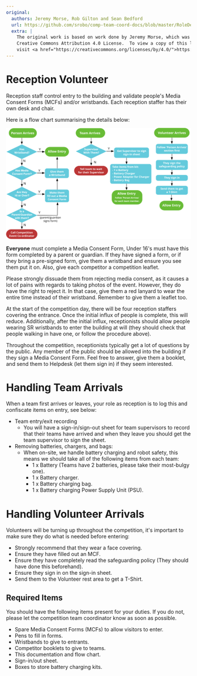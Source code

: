 ```yaml
---
original:
  authors: Jeremy Morse, Rob Gilton and Sean Bedford
  url: https://github.com/srobo/comp-team-coord-docs/blob/master/RoleDescriptions/reception.md
  extra: |
    The original work is based on work done by Jeremy Morse, which was under the
    Creative Commons Attribution 4.0 License.  To view a copy of this license,
    visit <a href="https://creativecommons.org/licenses/by/4.0/">https://creativecommons.org/licenses/by/4.0/</a>.
---
```

# Reception Volunteer

Reception staff control entry to the building and validate people's Media Consent Forms (MCFs) and/or wristbands. Each reception staffer has their own desk and chair.

Here is a flow chart summarising the details below:

![Reception Desk Flow](../diagrams/reception-desk-flow.svg)

**Everyone** must complete a Media Consent Form, Under 16's must have this form completed by a parent or guardian. If they have signed a form, or if they bring a pre-signed form, give them a wristband and ensure you see them put it on. Also, give each competitor a competition leaflet.

Please strongly dissuade them from rejecting media consent, as it causes a lot of pains with regards to taking photos of the event. However, they do have the right to reject it. In that case, give them a red lanyard to wear the entire time instead of their wristband. Remember to give them a leaflet too.

At the start of the competition day, there will be four reception staffers
covering the entrance. Once the initial influx of people is complete, this
will reduce. Additionally, after the initial influx, receptionists
should allow people wearing SR wristbands to enter the building at will (they
should check that people walking in have one, or follow the procedure above).

Throughout the competition, receptionists typically get a lot of questions by the public. Any member of the public should be allowed into the building if they sign a Media Consent Form. Feel free to answer, give them a booklet, and send them to Helpdesk (let them sign in) if they seem interested.

# Handling Team Arrivals
When a team first arrives or leaves, your role as reception is to log this and confiscate items on entry, see below:

* Team entry/exit recording
 	* You will have a sign-in/sign-out sheet for team supervisors to
record that their teams have arrived and when they leave you should get the team supervisor to sign the sheet.
* Removing batteries, chargers, and bags:
 	* When on-site, we handle battery charging and robot safety, this means we should take all of the following items from each team:
 		* 1 x Battery (Teams have 2 batteries, please take their most-bulgy one).
 		* 1 x Battery charger.
		* 1 x Battery charging bag.
		* 1 x Battery charging Power Supply Unit (PSU).

# Handling Volunteer Arrivals
Volunteers will be turning up throughout the competition, it's important to make sure they do what is needed before entering:
- Strongly recommend that they wear a face covering.
- Ensure they have filled out an MCF.
- Ensure they have completely read the safeguarding policy (They should have done this beforehand).
- Ensure they sign in on the sign-in sheet.
- Send them to the Volunteer rest area to get a T-Shirt.

## Required Items

You should have the following items present for your duties. If you do not, please let the competition team coordinator know as soon as possible.

* Spare Media Consent Forms (MCFs) to allow visitors to enter.
* Pens to fill in forms.
* Wristbands to give to entrants.
* Competitor booklets to give to teams.
* This documentation and flow chart.
* Sign-in/out sheet.
* Boxes to store battery charging kits.
